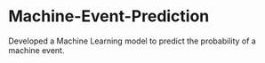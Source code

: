 # Machine-Event-Prediction
Developed a Machine Learning model to predict the probability of a machine event. 
